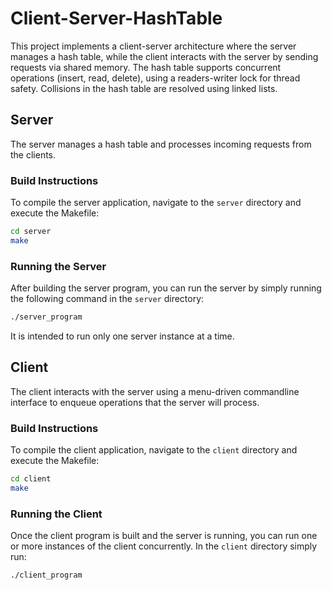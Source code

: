 # Client-Server-HashTable

This project implements a client-server architecture where the server manages a hash table, while the client interacts with the server by sending requests via shared memory. The hash table supports concurrent operations (insert, read, delete), using a readers-writer lock for thread safety. Collisions in the hash table are resolved using linked lists.

## Server

The server manages a hash table and processes incoming requests from the clients.

### Build Instructions

To compile the server application, navigate to the `server` directory and execute the Makefile:

```bash
cd server
make
```

### Running the Server

After building the server program, you can run the server by simply running the following command in the `server` directory:

```bash
./server_program
```

It is intended to run only one server instance at a time.

## Client

The client interacts with the server using a menu-driven commandline interface to enqueue operations that the server will process.

### Build Instructions

To compile the client application, navigate to the `client` directory and execute the Makefile:

```bash
cd client
make
```

### Running the Client

Once the client program is built and the server is running, you can run one or more instances of the client concurrently. In the `client` directory simply run:

```bash
./client_program
```
